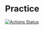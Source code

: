 # Practice
[![Actions Status](https://github.com/ayaka961224/Practice/workflows/dotnet-core.yml/badge.svg)](https://github.com/ayaka961224/Practice/actions)
